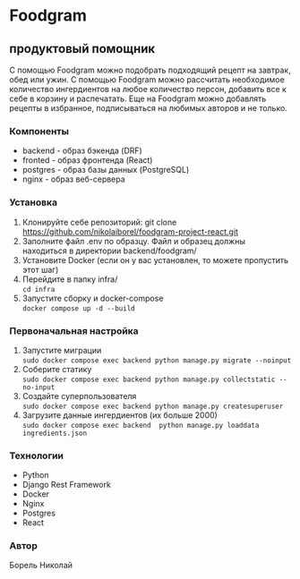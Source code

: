 # Foodgram
## продуктовый помощник

С помощью Foodgram можно подобрать подходящий рецепт на завтрак, обед или ужин. С помощью Foodgram можно рассчитать необходимое количество ингердиентов на любое количество персон, добавить все к себе в корзину и раcпечатать.
Еще на Foodgram можно добавлять рецепты в избранное, подписываться на любимых авторов и не только.

### Компоненты
- backend - образ бэкенда (DRF)
- fronted - образ фронтенда (React)
- postgres - образ базы данных (PostgreSQL)
- nginx - образ веб-сервера

### Установка
1. Клонируйте себе репозиторий:
git clone https://github.com/nikolaiborel/foodgram-project-react.git
2. Заполните файл .env по образцу. Файл и образец должны находиться в директории backend/foodgram/
3. Установите Docker (если он у вас установлен, то можете пропустить этот шаг)
4. Перейдите в папку infra/ <br>
`cd infra`
5. Запустите сборку и docker-compose <br>
`docker compose up -d --build`

### Первоначальная настройка
1. Запустите миграции<br>
`sudo docker compose exec backend python manage.py migrate --noinput`
2. Соберите статику<br>
`sudo docker compose exec backend python manage.py collectstatic --no-input`
3. Создайте суперпользователя<br>
`sudo docker compose exec backend python manage.py createsuperuser`
4. Загрузите данные ингердиентов (их больше 2000)<br>
`sudo docker compose exec backend  python manage.py loaddata ingredients.json`

### Технологии
- Python
- Django Rest Framework
- Docker
- Nginx
- Postgres
- React

### Автор
Борель Николай

